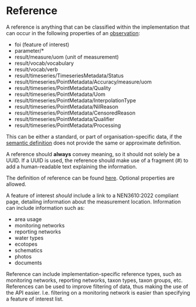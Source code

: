 # Reference

A reference is anything that can be classified within the implementation that can occur in the following properties of an [observation](observation.md):

- foi (feature of interest)
- parameter/*
- result/measure/uom (unit of measurement)
- result/vocab/vocabulary
- result/vocab/verb
- result/timeseries/TimeseriesMetadata/Status
- result/timeseries/PointMetadata/Accuracy/measure/uom
- result/timeseries/PointMetadata/Quality
- result/timeseries/PointMetadata/Uom
- result/timeseries/PointMetadata/InterpolationType
- result/timeseries/PointMetadata/NilReason
- result/timeseries/PointMetadata/CensoredReason
- result/timeseries/PointMetadata/Qualifier
- result/timeseries/PointMetadata/Processing

This can be either a standard, or part of organisation-specific data, 
if the [semantic definition](../definition/semantic/v2023.01/semantic.json) does not provide the same or approximate 
definition.

A reference should **always** convey meaning, so it should not solely be a UUID.
If a UUID is used, 
the reference should make use of a fragment (#) to add a human-readable text explaining the information.

The definition of reference can be found [here](../definition/csdl/v2023.01/csdl.xml).
Optional properties are allowed.

A feature of interest *should* include a link to a NEN3610:2022 compliant page, 
detailing information about the measurement location.
Information can include information such as: 

- area usage
- monitoring networks
- reporting networks
- water types
- ecotopes
- schematics
- photos
- documents

Reference can include implementation-specific reference types, 
such as monitoring networks, reporting networks, taxon types, taxon groups, etc.
References can be used to improve filtering of data, thus making the use of the API easier.
I.e. filtering on a monitoring network is easier than specifying a feature of interest list.





